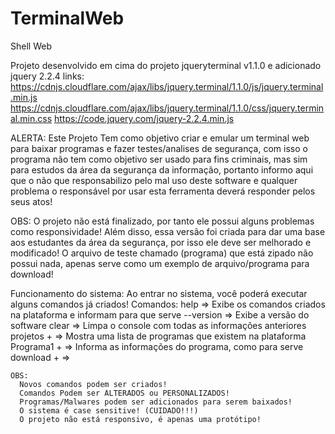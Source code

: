 # TerminalWeb

Shell Web

Projeto desenvolvido em cima do projeto jqueryterminal v1.1.0 e adicionado jquery 2.2.4
    links:
        https://cdnjs.cloudflare.com/ajax/libs/jquery.terminal/1.1.0/js/jquery.terminal.min.js
        https://cdnjs.cloudflare.com/ajax/libs/jquery.terminal/1.1.0/css/jquery.terminal.min.css
        https://code.jquery.com/jquery-2.2.4.min.js

ALERTA: Este Projeto Tem como objetivo criar e emular um terminal web para baixar programas e fazer testes/analises
      de segurança, com isso o programa não tem como objetivo ser usado para fins criminais, mas sim para estudos da área
      da segurança da informação, portanto informo aqui que o não que responsabilizo pelo mal uso deste software e qualquer problema
      o responsável por usar esta ferramenta deverá responder pelos seus atos!

OBS: O projeto não está finalizado, por tanto ele possui alguns problemas como responsividade!
      Além disso, essa versão foi criada para dar uma base aos estudantes da área da segurança, por isso ele deve ser melhorado e modificado! 
      O arquivo de teste chamado (programa) que está zipado não possui nada, apenas serve como um exemplo de arquivo/programa para download! 
        
Funcionamento do sistema:
  Ao entrar no sistema, você poderá executar alguns comandos já criados!
    Comandos:
      help         => Exibe os comandos criados na plataforma e informam para que serve
      --version    => Exibe a versão do software
      clear        => Limpa o console com todas as informações anteriores
      projetos +   => Mostra uma lista de programas que existem na plataforma
      Programa1 +  => Informa as informações do programa, como para serve
      download +   => 
      
    OBS: 
      Novos comandos podem ser criados!
      Comandos Podem ser ALTERADOS ou PERSONALIZADOS!
      Programas/Malwares podem ser adicionados para serem baixados!
      O sistema é case sensitive! (CUIDADO!!!)
      O projeto não está responsivo, é apenas uma protótipo!
      
      
